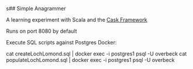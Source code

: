 s## Simple Anagrammer

A learning experiment with Scala and the [Cask Framework](http://www.lihaoyi.com/cask/index.html)

Runs on port 8080 by default

Execute SQL scripts against Postgres Docker:

cat createLochLomond.sql | docker exec -i postgres1 psql -U overbeck
cat populateLochLomond.sql | docker exec -i postgres1 psql -U overbeck